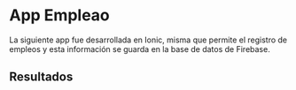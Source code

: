 # App Empleao

La siguiente app fue desarrollada en Ionic, misma que permite el registro de empleos y esta información se guarda en la base de datos de Firebase.

## Resultados


